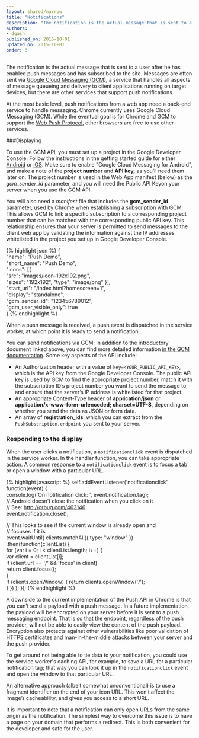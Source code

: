 ```yaml
---
layout: shared/narrow
title: "Notifications"
description: "The notification is the actual message that is sent to a user after he has enabled push messages and has subscribed to the site. Messages are often sent via Google Cloud Messaging (GCM), a service that handles all aspects of message queueing and delivery to client applications running on target devices, but there are other services that support push notifications."
authors:
- dgash
published_on: 2015-10-01
updated_on: 2015-10-01
order: 3
---
```


<p class="intro">The notification is the actual message that is sent to a user after he has enabled push messages and has subscribed to the site. Messages are often sent via <a href="https://developer.android.com/google/gcm/index.html">Google Cloud Messaging (GCM)</a>, a service that handles all aspects of message queueing and delivery to client applications running on target devices, but there are other services that support push notifications.
</p>

At the most basic level, push notifications from a web app need a back-end service to handle messaging. Chrome currently uses Google Cloud Messaging (GCM). While the eventual goal is for Chrome and GCM to support the [Web Push Protocol](https://datatracker.ietf.org/doc/draft-thomson-webpush-protocol/), other browsers are free to use other services.

###Displaying

To use the GCM API, you must set up a project in the Google Developer Console. Follow the instructions in the getting started guide for either [Android](https://developers.google.com/cloud-messaging/android/start) or [iOS](https://developers.google.com/cloud-messaging/ios/start). Make sure to enable "Google Cloud Messaging for Android", and make a note of the **project number** and **API key,** as you’ll need them later on. The project number is used in the Web App manifest (below) as the *gcm_sender_id* parameter, and you will need the Public API Keyon your server when you use the GCM API.

You will also need a *manifest* file that includes the **gcm_sender_id** parameter, used by Chrome when establishing a subscription with GCM. This allows GCM to link a specific subscription to a corresponding project number that can be matched with the corresponding public API key. This relationship ensures that your server is permitted to send messages to the client web app by validating the information against the IP addresses whitelisted in the project you set up in Google Developer Console.

{% highlight json %}
{  
  "name": "Push Demo",  
  "short_name": "Push Demo",  
  "icons": [{  
    "src": "images/icon-192x192.png",  
    "sizes": "192x192",
    "type": "image/png" 
  }],  
  "start_url": "/index.html?homescreen=1",  
  "display": "standalone",  
  "gcm_sender_id": "123456789012",  
  "gcm_user_visible_only": true  
}
{% endhighlight %}

When a push message is received, a push event is dispatched in the service worker, at which point it is ready to send a notification.

You can send notifications via GCM; in addition to the introductory document linked above, you can find more detailed information [in the GCM documentation](https://developer.chrome.com/apps/gcm). Some key aspects of the API include:

- An Authorization header with a value of `key=<YOUR_PUBLIC_API_KEY>`, which is the API key from the Google Developer Console. The public API key is used by GCM to find the appropriate project number, match it with the subscription ID’s project number you want to send the message to, and ensure that the server’s IP address is whitelisted for that project.
- An appropriate Content-Type header of **application/json** or **application/x-www-form-urlencoded; charset=UTF-8**, depending on whether you send the data as JSON or form data.
- An array of **registration_ids**, which you can extract from the `PushSubscription.endpoint` you sent to your server.

### Responding to the display

When the user clicks a notification, a `notificationclick` event is dispatched in the service worker. In the handler function, you can take appropriate action. A common response to a `notificationclick` event is to focus a tab or open a window with a particular URL.

{% highlight javascript %}
self.addEventListener('notificationclick', function(event) {  
  console.log('On notification click: ', event.notification.tag);  
  // Android doesn't close the notification when you click on it  
  // See: http://crbug.com/463146  
  event.notification.close();

  // This looks to see if the current window is already open and  
  // focuses if it is  
  event.waitUntil(
    clients.matchAll({ type: "window" })
      .then(function(clientList) {  
        for (var i = 0; i < clientList.length; i++) {  
          var client = clientList[i];  
          if (client.url == '/' && 'focus' in client)  
            return client.focus();  
        }  
        if (clients.openWindow) {
          return clients.openWindow('/');  
        }
      })
  );
});
{% endhighlight %}

A downside to the current implementation of the Push API in Chrome is that you can’t send a payload with a push message. In a future implementation, the payload will be encrypted on your server before it is sent to a push messaging endpoint. That is so that the endpoint, regardless of the push provider, will not be able to easily view the content of the push payload. Encryption also protects against other vulnerabilities like poor validation of HTTPS certificates and man-in-the-middle attacks between your server and the push provider. 

To get around not being able to tie data to your notification, you could use the service worker's caching API, for example, to save a URL for a particular notification tag; that way you can look it up in the `notificationclick` event and open the window to that particular URL.

An alternative approach (albeit somewhat unconventional) is to use a fragment identifier on the end of your icon URL. This won’t affect the image’s cacheability, and gives you access to a short URL. 

It is important to note that a notification can only open URLs from the same origin as the notification. The simplest way to overcome this issue is to have a page on your domain that performs a redirect. This is both convenient for the developer and safe for the user.
